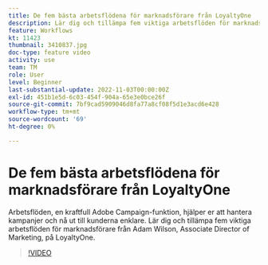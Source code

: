 ```yaml
---
title: De fem bästa arbetsflödena för marknadsförare från LoyaltyOne
description: Lär dig och tillämpa fem viktiga arbetsflöden för marknadsförare från Adam Wilson, Associate Director of Marketing, på LoyaltyOne.
feature: Workflows
kt: 11423
thumbnail: 3410837.jpg
doc-type: feature video
activity: use
team: TM
role: User
level: Beginner
last-substantial-update: 2022-11-03T00:00:00Z
exl-id: 451b1e5d-6c03-454f-904a-65e3e0bce26f
source-git-commit: 7bf9cad5909046d8fa77a8cf08f5d1e3acd6e428
workflow-type: tm+mt
source-wordcount: '69'
ht-degree: 0%

---
```


# De fem bästa arbetsflödena för marknadsförare från LoyaltyOne

Arbetsflöden, en kraftfull Adobe Campaign-funktion, hjälper er att hantera kampanjer och nå ut till kunderna enklare. Lär dig och tillämpa fem viktiga arbetsflöden för marknadsförare från Adam Wilson, Associate Director of Marketing, på LoyaltyOne.

>[!VIDEO](https://video.tv.adobe.com/v/3410837?quality=12)
